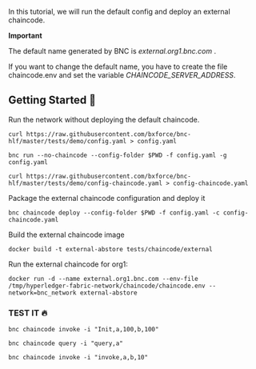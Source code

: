 In this tutorial, we will run the default config and deploy an external chaincode.

**Important**

The default name generated by BNC is _external.org1.bnc.com_ .

If you want to change the default name, you have to create the file chaincode.env and set the variable _CHAINCODE_SERVER_ADDRESS_.

## Getting Started :rocket:

Run the network without deploying the default chaincode.

````aidl
curl https://raw.githubusercontent.com/bxforce/bnc-hlf/master/tests/demo/config.yaml > config.yaml
````

````aidl
bnc run --no-chaincode --config-folder $PWD -f config.yaml -g config.yaml
````

````aidl
curl https://raw.githubusercontent.com/bxforce/bnc-hlf/master/tests/demo/config-chaincode.yaml > config-chaincode.yaml
````

Package the external chaincode configuration and deploy it

````aidl
bnc chaincode deploy --config-folder $PWD -f config.yaml -c config-chaincode.yaml
````
Build the external chaincode image

````aidl
docker build -t external-abstore tests/chaincode/external
````

Run the external chaincode for org1:

````aidl
docker run -d --name external.org1.bnc.com --env-file /tmp/hyperledger-fabric-network/chaincode/chaincode.env --network=bnc_network external-abstore
````

### TEST IT :fire:

````aidl
bnc chaincode invoke -i "Init,a,100,b,100" 
````
````aidl
bnc chaincode query -i "query,a" 
````
````aidl
bnc chaincode invoke -i "invoke,a,b,10"
````